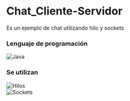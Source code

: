 # Chat_Cliente-Servidor
Es un ejemplo de chat utilizando hilo y sockets

### Lenguaje de programación
![Java](https://img.shields.io/badge/Java-red?style=for-the-badge&labelColor=101010)<br>

### Se utilizan 
![Hilos](https://img.shields.io/badge/Hilos-orange?style=for-the-badge&labelColor=101010)<br>
![Sockets](https://img.shields.io/badge/Sockets-red?style=for-the-badge&labelColor=101010)<br>
